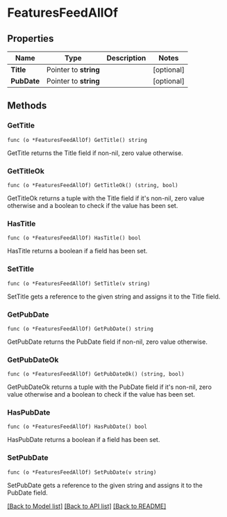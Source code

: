# FeaturesFeedAllOf

## Properties

Name | Type | Description | Notes
------------ | ------------- | ------------- | -------------
**Title** | Pointer to **string** |  | [optional] 
**PubDate** | Pointer to **string** |  | [optional] 

## Methods

### GetTitle

`func (o *FeaturesFeedAllOf) GetTitle() string`

GetTitle returns the Title field if non-nil, zero value otherwise.

### GetTitleOk

`func (o *FeaturesFeedAllOf) GetTitleOk() (string, bool)`

GetTitleOk returns a tuple with the Title field if it's non-nil, zero value otherwise
and a boolean to check if the value has been set.

### HasTitle

`func (o *FeaturesFeedAllOf) HasTitle() bool`

HasTitle returns a boolean if a field has been set.

### SetTitle

`func (o *FeaturesFeedAllOf) SetTitle(v string)`

SetTitle gets a reference to the given string and assigns it to the Title field.

### GetPubDate

`func (o *FeaturesFeedAllOf) GetPubDate() string`

GetPubDate returns the PubDate field if non-nil, zero value otherwise.

### GetPubDateOk

`func (o *FeaturesFeedAllOf) GetPubDateOk() (string, bool)`

GetPubDateOk returns a tuple with the PubDate field if it's non-nil, zero value otherwise
and a boolean to check if the value has been set.

### HasPubDate

`func (o *FeaturesFeedAllOf) HasPubDate() bool`

HasPubDate returns a boolean if a field has been set.

### SetPubDate

`func (o *FeaturesFeedAllOf) SetPubDate(v string)`

SetPubDate gets a reference to the given string and assigns it to the PubDate field.


[[Back to Model list]](../README.md#documentation-for-models) [[Back to API list]](../README.md#documentation-for-api-endpoints) [[Back to README]](../README.md)


